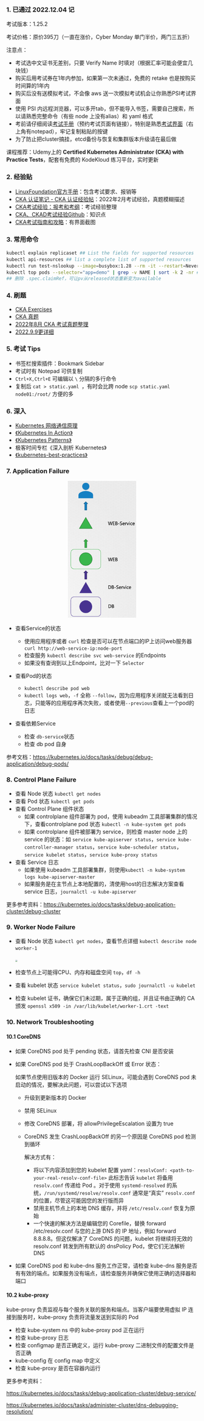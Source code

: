 ### 1. 已通过 2022.12.04 记

考试版本：1.25.2

考试价格：原价395刀（一直在涨价，Cyber Monday 单门半价，两门三五折）

注意点：

- 考试选中文证书无差别，只要 Verify Name 时填对（根据汇率可能会便宜几块钱）
- 购买后用考试券在1年内参加，如果第一次未通过，免费的 retake 也是按购买时间算的1年内
- 购买后没有送模拟考试，不会像 aws 送一次模拟考试机会让你熟悉PSI考试界面
- 使用 PSI 内远程浏览器，可以多开tab，但不能导入书签，需要自己搜索，所以请熟悉完整命令（有些 node 上没有alias）和 yaml 格式
- 考前请仔细阅读[考试手册](https://docs.linuxfoundation.org/tc-docs/certification/tips-cka-and-ckad)（预约考试页面有链接），特别是熟悉[考试界面](https://docs.linuxfoundation.org/tc-docs/certification/lf-handbook2/exam-user-interface/examui-performance-based-exams)（右上角有notepad），牢记复制粘贴的按键
- 为了防止把cluster搞挂，etcd备份与恢复和集群版本升级请在最后做

课程推荐：Udemy上的 **Certified Kubernetes Administrator (CKA) with Practice Tests**，配套有免费的 KodeKloud 练习平台，实时更新

### 2. 经验贴

- [LinuxFoundation官方手册](https://docs.linuxfoundation.org/tc-docs/certification/tips-cka-and-ckad)：包含考试要求、报销等
- [CKA 认证笔记 - CKA 认证经验帖](https://chowdera.com/2022/02/202202150617582329.html)：2022年2月考试经验，真题模糊描述
- [CKA考试经验：报考和考纲](https://blog.csdn.net/fly910905/article/details/102966474)：考试经验整理
- [CKA、CKAD考试经验Github](https://github.com/yuyicai/cka-ckad-exam-experience)：知识点
- [CKA考试指南和攻略](https://blog.csdn.net/zhaopeng_yu/article/details/109155299)：有界面截图

### 3. 常用命令

```bash
kubectl explain replicaset ## List the fields for supported resources
kubectl api-resources ## list a complete list of supported resources
kubectl run test-nslookup --image=busybox:1.28 --rm -it --restart=Never -- nslookup nginx-resolver-service ## 运行后删除pod
kubectl top pods --selector="app=demo" | grep -v NAME | sort -k 2 -nr ## 找到指定service下的pod中，cpu利用率按高到底排序
## 删除 .spec.claimRef，可让pv从released状态重新变为available
```

### 4. 刷题

- [CKA Exercises](https://github.com/stretchcloud/cka-lab-practice)
- [CKA 真题](https://cloud.tencent.com/developer/article/1638808)
- [2022年8月 CKA 考试真题整理](http://liyuankun.top/Kubernates-Certified-Kubernetes-Administrator-CKA.html)
- [2022.9.9更详细](https://zhuanlan.zhihu.com/p/564737349)

### 5. 考试 Tips

- 书签栏搜索插件：Bookmark Sidebar
- 考试时有 Notepad 可供复制
- `Ctrl+X,Ctrl+E` 可编辑以 `\` 分隔的多行命令
- 复制后 `cat > static.yaml `，有时会比跨 node `scp static.yaml node01:/root/` 方便的多

### 6. 深入

- [Kubernetes 网络通信原理](https://zhuanlan.zhihu.com/p/81667781)
- [《Kubernetes In Action》](https://book.douban.com/subject/26997846/)
- [《Kubernetes Patterns》](https://www.redhat.com/cms/managed-files/cm-oreilly-kubernetes-patterns-ebook-f19824-201910-en.pdf)
- 极客时间专栏《深入剖析 Kubernetes》
- [《kubernetes-best-practices》](https://learning.oreilly.com/library/view/kubernetes-best-practices/9781492056461/ch01.html)

### 7. Application Failure

<center><img src="failure.png" style="zoom:35%"/></center>

- 查看Service的状态
  - 使用应用程序或者 `curl` 检查是否可以在节点端口的IP上访问web服务器 `curl http://web-service-ip:node-port`
  - 检查服务 `kubectl describe svc web-service` 的Endpoints
  - 如果没有查询到以上Endpoint，比对一下 `Selector`

- 查看Pod的状态
  - `kubectl describe pod web`
  - `kubectl logs web`，`-f` 全称 `--follow`，因为应用程序关闭就无法看到日志，只能等的应用程序再次失败，或者使用`--previous`查看上一个pod的日志

- 查看依赖Service
  - 检查 `db-service`状态
  - 检查 db pod 自身

参考文档：https://kubernetes.io/docs/tasks/debug/debug-application/debug-pods/

### 8. Control Plane Failure

- 查看 Node 状态 `kubectl get nodes`
- 查看 Pod 状态 `kubectl get pods`
- 查看 Control Plane 组件状态
  - 如果 controlplane 组件部署为 pod，使用 kubeadm 工具部署集群的情况下，查看controlplane pod 状态 `kubectl -n kube-system get pods`
  - 如果 controlplane 组件被部署为 service，则检查 master node 上的 service 的状态：如 `service kube-apiserver status`，`service kube-controller-manager status`，`service kube-scheduler status`，`service kubelet status`，`service kube-proxy status`
- 查看 Service 日志
  - 如果使用 kubeadm 工具部署集群，则使用`kubectl -n kube-system logs kube-apiserver-master`
  - 如果服务是在主节点上本地配置的，清使用host的日志解决方案查看 service 日志，`journalctl -u kube-apiserver`

更多参考资料：https://kubernetes.io/docs/tasks/debug-application-cluster/debug-cluster

### 9. Worker Node Failure

- 查看 Node 状态 `kubectl get nodes`，查看节点详细 `kubectl describe node worker-1`

  <img src="https://img2022.cnblogs.com/blog/2122768/202210/2122768-20221010151740161-221162682.png" style="zoom:35%"/>

- 检查节点上可能得CPU、内存和磁盘空间 `top`，`df -h`

- 查看 kubelet 状态 `service kubelet status`，`sudo journalctl -u kubelet`

- 检查 kubelet 证书，确保它们未过期，属于正确的组，并且证书由正确的 CA 颁发 `openssl x509 -in /var/lib/kubelet/worker-1.crt -text`

### 10. Network Troubleshooting

#### 10.1 CoreDNS

- 如果 CoreDNS pod 处于 pending 状态，请首先检查 CNI 是否安装

- 如果 CoreDNS pod 处于 CrashLoopBackOff 或 Error 状态：

  如果节点使用旧版本的 Docker 运行 SELinux，可能会遇到 CoreDNS pod 未启动的情况，要解决此问题，可以尝试以下选项

  - 升级到更新版本的 Docker

  - 禁用 SELinux

  - 修改 CoreDNS 部署，将 allowPrivilegeEscalation 设置为 true

  - CoreDNS 发生 CrashLoopBackOff 的另一个原因是  CoreDNS pod 检测到循环

    解决方式有：

    - 将以下内容添加到您的 kubelet 配置 yaml：`resolvConf: <path-to-your-real-resolv-conf-file>` 此标志告诉 `kubelet` 将备用 `resolv.conf` 传递给 Pod 。对于使用 `systemd-resolved` 的系统，`/run/systemd/resolve/resolv.conf` 通常是“真实” `resolv.conf` 的位置，尽管这可能因您的发行版而异
    - 禁用主机节点上的本地 DNS 缓存，并将 `/etc/resolv.conf` 恢复为原始
    - 一个快速的解决方法是编辑您的 Corefile，替换 forward /etc/resolv.conf 与您的上游 DNS 的 IP 地址，例如 forward 8.8.8.8。但这仅解决了 CoreDNS 的问题，kubelet 将继续将无效的 resolv.conf 转发到所有默认的 dnsPolicy Pod，使它们无法解析 DNS  

- 如果 CoreDNS pod 和 kube-dns 服务工作正常，请检查 kube-dns 服务是否有有效的端点。如果服务没有端点，请检查服务并确保它使用正确的选择器和端口

#### 10.2 kube-proxy

kube-proxy 负责监视与每个服务关联的服务和端点。当客户端要使用虚拟 IP 连接到服务时，kube-proxy 负责将流量发送到实际的 Pod

- 检查 kube-system ns 中的 kube-proxy pod 正在运行
- 检查 kube-proxy 日志
- 检查 configmap 是否正确定义，运行 kube-proxy 二进制文件的配置文件是否正确
- kube-config 在 config map 中定义
- 检查 kube-proxy 是否在容器内运行



更多参考资料：

https://kubernetes.io/docs/tasks/debug-application-cluster/debug-service/

https://kubernetes.io/docs/tasks/administer-cluster/dns-debugging-resolution/